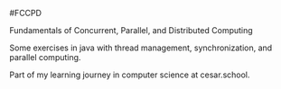 #FCCPD

Fundamentals of Concurrent, Parallel, and Distributed Computing

Some exercises in java with thread management, synchronization, and parallel computing.

Part of my learning journey in computer science at cesar.school.